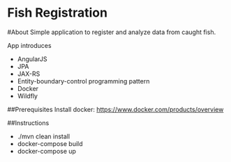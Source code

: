 # Fish Registration

#About
Simple application to register and analyze data from caught fish.

App introduces

- AngularJS
- JPA
- JAX-RS
- Entity-boundary-control programming pattern
- Docker
- Wildfly

##Prerequisites
Install docker: https://www.docker.com/products/overview

##Instructions
- ./mvn clean install
- docker-compose build
- docker-compose up
